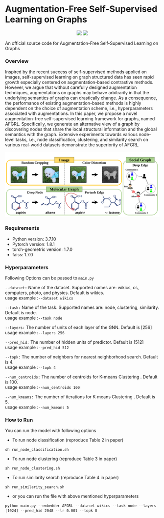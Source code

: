 # Augmentation-Free Self-Supervised Learning on Graphs

<p align="center">   
    <a href="https://pytorch.org/" alt="PyTorch">
      <img src="https://img.shields.io/badge/PyTorch-%23EE4C2C.svg?e&logo=PyTorch&logoColor=white" /></a>
    <a href="https://aaai.org/Conferences/AAAI-22/" alt="Conference">
        <img src="https://img.shields.io/badge/AAAI'22-brightgreen" /></a>
</p>

An official source code for Augmentation-Free Self-Supervised Learning on Graphs

### Overview
Inspired by the recent success of self-supervised methods applied on images, self-supervised learning on graph structured data has seen rapid growth especially centered on augmentation-based contrastive methods. However, we argue that without carefully designed augmentation techniques, augmentations on graphs may behave arbitrarily in that the underlying semantics of graphs can drastically change. As a consequence, the performance of existing augmentation-based methods is highly dependent on the choice of augmentation scheme, i.e., hyperparameters associated with augmentations. In this paper, we propose a novel augmentation-free self-supervised learning framework for graphs, named AFGRL. Specifically, we generate an alternative view of a graph by discovering nodes that share the local structural information and the global semantics with the graph. Extensive experiments towards various node-level tasks, i.e., node classification, clustering, and similarity search on various real-world datasets demonstrate the superiority of AFGRL. 

<img src="img/augmentation.svg" width="700px"></img>

### Requirements

- Python version: 3.7.10
- Pytorch version: 1.8.1
- torch-geometric version: 1.7.0
- faiss: 1.7.0 

### Hyperparameters
Following Options can be passed to `main.py`

`--dataset:`
Name of the dataset. Supported names are: wikics, cs, computers, photo, and physics. Default is wikics.  
usage example :`--dataset wikics`

`--task:`
Name of the task. Supported names are: node, clustering, similarity. Default is node.  
usage example :`--task node`

`--layers:`
The number of units of each layer of the GNN. Default is [256]  
usage example :`--layers 256`

`--pred_hid:`
The number of hidden units of predictor. Default is [512]  
usage example :`--pred_hid 512`

`--topk:`
The number of neighbors for nearest neighborhood search. Default is 4.  
usage example :`--topk 4`

`--num_centroids:`
The number of centroids for K-means Clustering . Default is 100.  
usage example :`--num_centroids 100`

`--num_kmeans:`
The number of iterations for K-means Clustering . Default is 5.  
usage example :`--num_kmeans 5`

### How to Run

You can run the model with following options
- To run node classification (reproduce Table 2 in paper)
```
sh run_node_classification.sh
```

- To run node clustering (reproduce Table 3 in paper)
```
sh run_node_clustering.sh
```

- To run similarity search (reproduce Table 4 in paper)
```
sh run_similarity_search.sh
```

- or you can run the file with above mentioned hyperparameters
```
python main.py --embedder AFGRL --dataset wikics --task node --layers [1024] --pred_hid 2048 --lr 0.001 --topk 8
```
